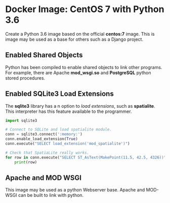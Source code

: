 Docker Image: CentOS 7 with Python 3.6
======================================

Create a Python 3.6 image based on the official **centos:7** image.
This is image may be used as a base for others such as a Django project.

Enabled Shared Objects
----------------------

Python has been compiled to enable shared objects to link other programs.
For example, there are Apache **mod_wsgi.so** and **PostgreSQL** python stored procedures.

Enabled SQLite3 Load Extensions
-------------------------------

The **sqlite3** library has a n option to _load extensions_, such as **spatialite**.
This interpreter has this feature available to the programmer.

```python
import sqlite3

# Connect to SQLite and load spatialite module.
conn = sqlite3.connect(':memory:')
conn.enable_load_extension(True)
conn.execute("SELECT load_extension('mod_spatialite')")

# Check that SpatiaLite really works.
for row in conn.execute("SELECT ST_AsText(MakePoint(11.5, 42.5, 4326))"):
    print(row)
```

Apache and MOD WSGI
-------------------

This image may be used as a python Webserver base.
Apache and MOD-WSGI can be built to link with python.
